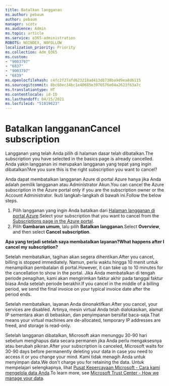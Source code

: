 ```yaml
---
title: Batalkan langganan
ms.author: pebaum
author: pebaum
manager: scotv
ms.audience: Admin
ms.topic: article
ms.service: o365-administration
ROBOTS: NOINDEX, NOFOLLOW
localization_priority: Priority
ms.collection: Adm_O365
ms.custom:
- "9003797"
- "6837"
- "9003797"
- "6839"
ms.openlocfilehash: c4fc2f27afd623218ad413d8738ba9d9ea8d6115
ms.sourcegitcommit: 8bc60ec34bc1e40685e3976576e04a2623f63a7c
ms.translationtype: HT
ms.contentlocale: id-ID
ms.lasthandoff: 04/15/2021
ms.locfileid: "51819623"
---
```

# <a name="cancel-subscription"></a><span data-ttu-id="7922e-102">Batalkan langganan</span><span class="sxs-lookup"><span data-stu-id="7922e-102">Cancel subscription</span></span>

<span data-ttu-id="7922e-103">Langganan yang telah Anda pilih di halaman dasar telah dibatalkan.</span><span class="sxs-lookup"><span data-stu-id="7922e-103">The subscription you have selected in the basics page is already cancelled.</span></span> <span data-ttu-id="7922e-104">Anda yakin langganan ini merupakan langganan yang tepat yang ingin dibatalkan?</span><span class="sxs-lookup"><span data-stu-id="7922e-104">Are you sure this is the right subscription you want to cancel?</span></span>

<span data-ttu-id="7922e-105">Anda dapat membatalkan langganan Azure di portal Azure hanya jika Anda adalah pemilik langganan atau Administrator Akun.</span><span class="sxs-lookup"><span data-stu-id="7922e-105">You can cancel the Azure subscription in the Azure portal only if you are the subscription owner or the Account Administrator.</span></span> <span data-ttu-id="7922e-106">Ikuti langkah-langkah di bawah ini.</span><span class="sxs-lookup"><span data-stu-id="7922e-106">Follow the below steps.</span></span>

1. <span data-ttu-id="7922e-107">Pilih langganan yang ingin Anda batalkan dari [Halaman langganan di portal Azure](https://ms.portal.azure.com/#blade/Microsoft_Azure_Billing/SubscriptionsBlade).</span><span class="sxs-lookup"><span data-stu-id="7922e-107">Select your subscription that you want to cancel from the [Subscriptions page in the Azure portal](https://ms.portal.azure.com/#blade/Microsoft_Azure_Billing/SubscriptionsBlade).</span></span>
2. <span data-ttu-id="7922e-108">Pilih **Gambaran umum**, lalu pilih **Batalkan langganan**.</span><span class="sxs-lookup"><span data-stu-id="7922e-108">Select **Overview**, and then select **Cancel subscription**.</span></span>

<span data-ttu-id="7922e-109">**Apa yang terjadi setelah saya membatalkan layanan?**</span><span class="sxs-lookup"><span data-stu-id="7922e-109">**What happens after I cancel my subscription?**</span></span>

<span data-ttu-id="7922e-110">Setelah membatalkan, tagihan akan segera dihentikan.</span><span class="sxs-lookup"><span data-stu-id="7922e-110">After you cancel, billing is stopped immediately.</span></span> <span data-ttu-id="7922e-111">Namun, perlu waktu hingga 10 menit untuk menampilkan pembatalan di portal.</span><span class="sxs-lookup"><span data-stu-id="7922e-111">However, it can take up to 10 minutes for the cancellation to show in the portal.</span></span> <span data-ttu-id="7922e-112">Jika Anda membatalkan di tengah periode penagihan, kami akan mengirimkan faktur akhir pada tanggal faktur biasa Anda setelah periode berakhir.</span><span class="sxs-lookup"><span data-stu-id="7922e-112">If you cancel in the middle of a billing period, we send the final invoice on your typical invoice date after the period ends.</span></span>

<span data-ttu-id="7922e-113">Setelah membatalkan, layanan Anda dinonaktifkan.</span><span class="sxs-lookup"><span data-stu-id="7922e-113">After you cancel, your services are disabled.</span></span> <span data-ttu-id="7922e-114">Artinya, mesin virtual Anda telah dialokasikan, alamat IP sementara akan di bebaskan, dan penyimpanan bersifat baca-saja.</span><span class="sxs-lookup"><span data-stu-id="7922e-114">That means your virtual machines are de-allocated, temporary IP addresses are freed, and storage is read-only.</span></span>

<span data-ttu-id="7922e-115">Setelah langganan dibatalkan, Microsoft akan menunggu 30-90 hari sebelum menghapus data secara permanen jika Anda perlu mengaksesnya atau berubah pikiran.</span><span class="sxs-lookup"><span data-stu-id="7922e-115">After your subscription is canceled, Microsoft waits for 30-90 days before permanently deleting your data in case you need to access it or you change your mind.</span></span> <span data-ttu-id="7922e-116">Kami tidak menagih Anda untuk menyimpan data.</span><span class="sxs-lookup"><span data-stu-id="7922e-116">We don't charge you for retaining the data.</span></span> <span data-ttu-id="7922e-117">Untuk mempelajari selengkapnya, lihat [Pusat Kepercayaan Microsoft - Cara kami mengelola data Anda](https://www.microsoft.com/trust-center/privacy/data-management#leave).</span><span class="sxs-lookup"><span data-stu-id="7922e-117">To learn more, see [Microsoft Trust Center - How we manage your data](https://www.microsoft.com/trust-center/privacy/data-management#leave).</span></span>

